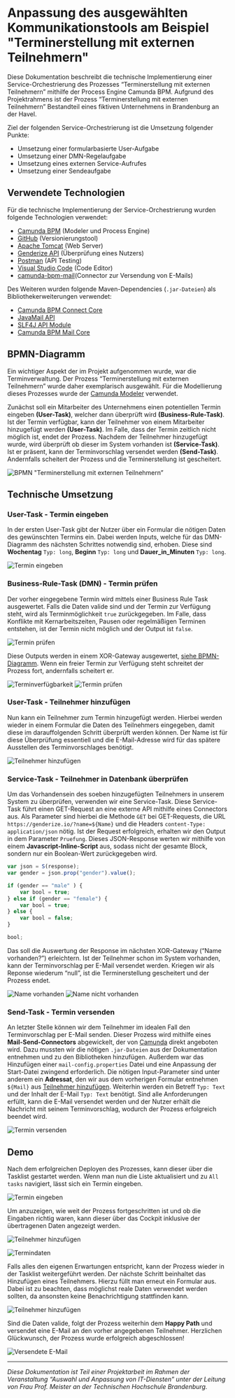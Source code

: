 # Anpassung des ausgewählten Kommunikationstools am Beispiel "Terminerstellung mit externen Teilnehmern"
Diese Dokumentation beschreibt die technische Implementierung einer Service-Orchestrierung des Prozesses “Terminerstellung mit externen Teilnehmern” mithilfe der Process Engine Camunda BPM. Aufgrund des Projektrahmens ist der Prozess “Terminerstellung mit externen Teilnehmern” Bestandteil eines fiktiven Unternehmens in Brandenburg an der Havel.

Ziel der folgenden Service-Orchestrierung ist die Umsetzung folgender Punkte:
- Umsetzung einer formularbasierte User-Aufgabe
- Umsetzung einer DMN-Regelaufgabe
- Umsetzung eines externen Service-Aufrufes
- Umsetzung einer Sendeaufgabe

## Verwendete Technologien
Für die technische Implementierung der Service-Orchestrierung wurden folgende Technologien verwendet:

- [Camunda BPM](https://camunda.com/de/products/) (Modeler und Process Engine)
- [GitHub](https://github.com/) (Versionierungstool)
- [Apache Tomcat](http://tomcat.apache.org/) (Web Server)
- [Genderize API](https://genderize.io/) (Überprüfung eines Nutzers)
- [Postman](https://www.getpostman.com/) (API Testing)
- [Visual Studio Code](https://code.visualstudio.com/) (Code Editor)
- [camunda-bpm-mail](https://github.com/camunda/camunda-bpm-mail)(Connector zur Versendung von E-Mails)

Des Weiteren wurden folgende Maven-Dependencies (`.jar-Dateien`) als Bibliothekerweiterungen verwendet:
- [Camunda BPM Connect Core](https://mvnrepository.com/artifact/org.camunda.connect/camunda-connect-core/1.0.3)
- [JavaMail API](https://mvnrepository.com/artifact/com.sun.mail/javax.mail/1.5.5)
- [SLF4J API Module](https://mvnrepository.com/artifact/org.slf4j/slf4j-api/1.7.21)
- [Camunda BPM Mail Core](https://mvnrepository.com/artifact/org.camunda.bpm.extension/camunda-bpm-mail-core/1.2.0)

## BPMN-Diagramm
Ein wichtiger Aspekt der im Projekt aufgenommen wurde, war die Terminverwaltung. Der Prozess “Terminerstellung mit externen Teilnehmern” wurde daher exemplarisch ausgewählt. Für die Modellierung dieses Prozesses wurde der [Camunda Modeler](https://camunda.com/de/products/modeler/) verwendet.

Zunächst soll ein Mitarbeiter des Unternehmens einen potentiellen Termin eingeben **(User-Task)**, welcher dann überprüft wird **(Business-Rule-Task)**. Ist der Termin verfügbar, kann der Teilnehmer von einem Mitarbeiter hinzugefügt werden **(User-Task)**. Im Falle, dass der Termin zeitlich nicht möglich ist, endet der Prozess. Nachdem der Teilnehmer hinzugefügt wurde, wird überprüft ob dieser im System vorhanden ist **(Service-Task)**. Ist er präsent, kann der Terminvorschlag versendet werden **(Send-Task)**. Andernfalls scheitert der Prozess und die Terminerstellung ist gescheitert.

![BPMN "Terminerstellung mit externen Teilnehmern”](/images/terminerstellung_extern_atomar.svg "BPMN-Diagramm Terminerstellung mit externen Teilnehmern")

## Technische Umsetzung
### User-Task - Termin eingeben
In der ersten User-Task gibt der Nutzer über ein Formular die nötigen Daten des gewünschten Termins ein. Dabei werden Inputs, welche für das DMN-Diagramm des nächsten Schrittes notwendig sind, erhoben. Diese sind **Wochentag** `Typ: long`, **Beginn** `Typ: long` und **Dauer_in_Minuten** `Typ: long`.

![Termin eingeben](/images/enter_date.PNG "Termin eingeben")

### Business-Rule-Task (DMN) - Termin prüfen
Der vorher eingegebene Termin wird mittels einer Business Rule Task ausgewertet. Falls die Daten valide sind und der Termin zur Verfügung steht, wird als Terminmöglichkeit `true` zurückgegeben. Im Falle, dass Konflikte mit Kernarbeitszeiten, Pausen oder regelmäßigen Terminen entstehen, ist der Termin nicht möglich und der Output ist `false`.

![Termin prüfen](/images/dmn_table.PNG "Termin prüfen")

Diese Outputs werden in einem XOR-Gateway ausgewertet, [siehe BPMN-Diagramm](#bpmn-diagramm). Wenn ein freier Termin zur Verfügung steht schreitet der Prozess fort, andernfalls scheitert er.

![Terminverfügbarkeit](/images/sequent_flow_1_positive.PNG "Termin verfügbar") ![Termin prüfen](/images/sequent_flow_1_negative.PNG "Termin nicht verfügbar")

### User-Task - Teilnehmer hinzufügen
Nun kann ein Teilnehmer zum Termin hinzugefügt werden. Hierbei werden wieder in einem Formular die Daten des Teilnehmers eingegeben, damit diese im darauffolgenden Schritt überprüft werden können. Der Name ist für diese Überprüfung essentiell und die E-Mail-Adresse wird für das spätere Ausstellen des Terminvorschlages benötigt.

![Teilnehmer hinzufügen](/images/add_participant.PNG "Teilnehmer hinzufügen")

### Service-Task - Teilnehmer in Datenbank überprüfen
Um das Vorhandensein des soeben hinzugefügten Teilnehmers in unserem System zu überprüfen, verwenden wir eine Service-Task. Diese Service-Task führt einen GET-Request an eine externe API mithilfe eines Connectors aus. Als Parameter sind hierbei die Methode `GET` bei GET-Requests, die URL `https://genderize.io/?name=${Name}` und die Headers `content-Type: application/json` nötig. Ist der Request erfolgreich, erhalten wir den Output in dem Parameter `Pruefung`. Dieses JSON-Response werten wir mithilfe von einem **Javascript-Inline-Script** aus, sodass nicht der gesamte Block, sondern nur ein Boolean-Wert zurückgegeben wird.
```javascript
var json = S(response);
var gender = json.prop("gender").value();

if (gender == "male" ) {
    var bool = true;
} else if (gender == "female") {
    var bool = true;
} else {
    var bool = false;
}

bool;
```
Das soll die Auswertung der Response im nächsten XOR-Gateway (“Name vorhanden?”) erleichtern. Ist der Teilnehmer schon im System vorhanden, kann der Terminvorschlag per E-Mail versendet werden. Kriegen wir als Reponse wiederum “null”, ist die Terminerstellung gescheitert und der Prozess endet.

![Name vorhanden](/images/sequent_flow_2_positive.PNG "Name vorhanden") ![Name nicht vorhanden](/images/sequent_flow_2_negative.PNG "Name nicht vorhanden")

### Send-Task - Termin versenden
An letzter Stelle können wir dem Teilnehmer im idealen Fall den Terminvorschlag per E-Mail senden. Dieser Prozess wird mithilfe eines **Mail-Send-Connectors** abgewickelt, der von [Camunda](https://github.com/camunda/camunda-bpm-mail) direkt angeboten wird. Dazu mussten wir die nötigen `.jar-Dateien` aus der Dokumentation entnehmen und zu den Bibliotheken hinzufügen. Außerdem war das Hinzufügen einer `mail-config.properties` Datei und eine Anpassung der Start-Datei zwingend erforderlich. Die nötigen Input-Parameter sind unter anderem ein **Adressat**, den wir aus dem vorherigen Formular entnehmen `${Mail}` aus [Teilnehmer hinzufügen](#user-task---teilnehmer-hinzufügen). Weiterhin werden ein Betreff `Typ: Text` und der Inhalt der E-Mail `Typ: Text` benötigt. Sind alle Anforderungen erfüllt, kann die E-Mail versendet werden und der Nutzer erhält die Nachricht mit seinem Terminvorschlag, wodurch der Prozess erfolgreich beendet wird.

![Termin versenden](/images/send_appointment.PNG "Termin versenden")

## Demo
Nach dem erfolgreichen Deployen des Prozesses, kann dieser über die Tasklist gestartet werden. Wenn man nun die Liste aktualisiert und zu `All tasks` navigiert, lässt sich ein Termin eingeben.

![Termin eingeben](/images/demo_form_1.PNG "Termin eingeben")

Um anzuzeigen, wie weit der Prozess fortgeschritten ist und ob die Eingaben richtig waren, kann dieser über das Cockpit inklusive der übertragenen Daten angezeigt werden.

![Teilnehmer hinzufügen](/images/demo_diagram_token.PNG "Teilnehmer hinzufügen")

![Termindaten](/images/demo_table.PNG "Termindaten")

Falls alles den eigenen Erwartungen entspricht, kann der Prozess wieder in der Tasklist weitergeführt werden. Der nächste Schritt beinhaltet das Hinzufügen eines Teilnehmers. Hierzu füllt man erneut ein Formular aus. Dabei ist zu beachten, dass möglichst reale Daten verwendet werden sollten, da ansonsten keine Benachrichtigung stattfinden kann.

![Teilnehmer hinzufügen](/images/demo_form_2.PNG "Teilnehmer hinzufügen")

Sind die Daten valide, folgt der Prozess weiterhin dem **Happy Path** und versendet eine E-Mail an den vorher angegebenen Teilnehmer. Herzlichen Glückwunsch, der Prozess wurde erfolgreich abgeschlossen!

![Versendete E-Mail](/images/demo_email.PNG "Versendete E-Mail")

___

_Diese Dokumentation ist Teil einer Projektarbeit im Rahmen der Veranstaltung “Auswahl und Anpassung von IT-Diensten” unter der Leitung von Frau Prof. Meister an der Technischen Hochschule Brandenburg._
